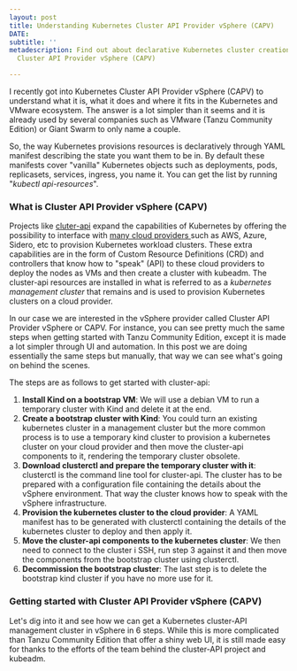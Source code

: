 ```yaml
---
layout: post
title: Understanding Kubernetes Cluster API Provider vSphere (CAPV)
DATE: 
subtitle: ''
metadescription: Find out about declarative Kubernetes cluster creation with Kubernetes
  Cluster API Provider vSphere (CAPV)

---
```

I recently got into Kubernetes Cluster API Provider vSphere (CAPV) to understand what it is, what it does and where it fits in the Kubernetes and VMware ecosystem. The answer is a lot simpler than it seems and it is already used by several companies such as VMware (Tanzu Community Edition) or Giant Swarm to only name a couple.

So, the way Kubernetes provisions resources is declaratively through YAML manifest describing the state you want them to be in. By default these manifests cover "vanilla" Kubernetes objects such as deployments, pods, replicasets, services, ingress, you name it. You can get the list by running "_kubectl api-resources_". 

### What is Cluster API Provider vSphere (CAPV)

Projects like [cluter-api](https://cluster-api.sigs.k8s.io/) expand the capabilities of Kubernetes by offering the possibility to interface with [many cloud providers ](https://cluster-api.sigs.k8s.io/reference/providers.html)such as AWS, Azure, Sidero, etc to provision Kubernetes workload clusters. These extra capabilities are in the form of Custom Resource Definitions (CRD) and controllers that know how to "speak" (API) to these cloud providers to deploy the nodes as VMs and then create a cluster with kubeadm. The cluster-api resources are installed in what is referred to as a _kubernetes management cluster_ that remains and is used to provision Kubernetes clusters on a cloud provider.

In our case we are interested in the vSphere provider called Cluster API Provider vSphere or CAPV. For instance, you can see pretty much the same steps when getting started with Tanzu Community Edition, except it is made a lot simpler through UI and automation. In this post we are doing essentially the same steps but manually, that way we can see what's going on behind the scenes.

The steps are as follows to get started with cluster-api:

1. **Install Kind on a bootstrap VM**: We will use a debian VM to run a temporary cluster with Kind and delete it at the end. 
2. **Create a bootstrap cluster with Kind**: You could turn an existing kubernetes cluster in a management cluster but the more common process is to use a temporary kind cluster to provision a kubernetes cluster on your cloud provider and then move the cluster-api components to it, rendering the temporary cluster obsolete.
3. **Download clusterctl and prepare the temporary cluster with it**: clusterctl is the command line tool for cluster-api. The cluster has to be prepared with a configuration file containing the details about the vSphere environment. That way the cluster knows how to speak with the vSphere infrastructure.
4. **Provision the kubernetes cluster to the cloud provider**: A YAML manifest has to be generated with clusterctl containing the details of the kubernetes cluster to deploy and then apply it.
5. **Move the cluster-api components to the kubernetes cluster**: We then need to connect to the cluster i SSH, run step 3 against it and then move the components from the bootstrap cluster using clusterctl.
6. **Decommission the bootstrap cluster**: The last step is to delete the bootstrap kind cluster if you have no more use for it.

### Getting started with Cluster API Provider vSphere (CAPV)

Let's dig into it and see how we can get a Kubernetes cluster-API management cluster in vSphere in 6 steps. While this is more complicated than Tanzu Community Edition that offer a shiny web UI, it is still made easy for thanks to the efforts of the team behind the cluster-API project and kubeadm.